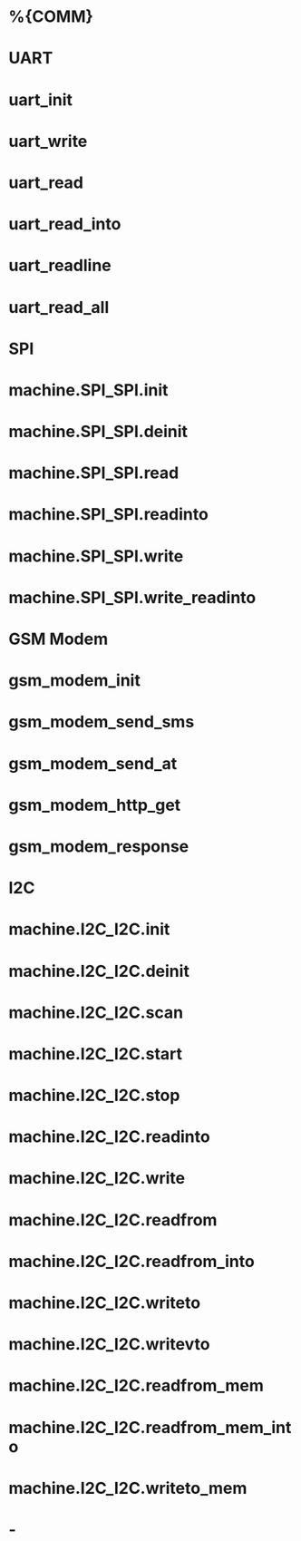 # %{COMM}
<category name="%{COMM}">
<label text="%{COMM}"></label>

# UART
<category name="UART">
<label text="UART Serial Port"></label>

# uart_init
<block type="uart_init"></block>

# uart_write
<block type="uart_write"></block>

# uart_read
<block type="uart_read"></block>

# uart_read_into
<block type="uart_read_into"></block>

# uart_readline
<block type="uart_readline"></block>

# uart_read_all
<block type="uart_read_all"></block>

# SPI
<category name="SPI">
<label text="SPI"></label>

# machine.SPI_SPI.init
<block type="machine.SPI_SPI.init"></block>

# machine.SPI_SPI.deinit
<block type="machine.SPI_SPI.deinit"></block>

# machine.SPI_SPI.read
<block type="machine.SPI_SPI.read"></block>

# machine.SPI_SPI.readinto
<block type="machine.SPI_SPI.readinto"></block>

# machine.SPI_SPI.write
<block type="machine.SPI_SPI.write"></block>

# machine.SPI_SPI.write_readinto
<block type="machine.SPI_SPI.write_readinto"></block>

# GSM Modem
<category name="GSM Modem">

# gsm_modem_init
<block type="gsm_modem_init"></block>

# gsm_modem_send_sms
<block type="gsm_modem_send_sms"></block>

# gsm_modem_send_at
<block type="gsm_modem_send_at"></block>

# gsm_modem_http_get
<block type="gsm_modem_http_get"></block>

# gsm_modem_response
<block type="gsm_modem_response"></block>

# I2C
<category name="I2C">
<label text="I2c"></label>

# machine.I2C_I2C.init
<block type="machine.I2C_I2C.init"></block>

# machine.I2C_I2C.deinit
<block type="machine.I2C_I2C.deinit"></block>

# machine.I2C_I2C.scan
<block type="machine.I2C_I2C.scan"></block>

# machine.I2C_I2C.start
<block type="machine.I2C_I2C.start"></block>

# machine.I2C_I2C.stop
<block type="machine.I2C_I2C.stop"></block>

# machine.I2C_I2C.readinto
<block type="machine.I2C_I2C.readinto"></block>

# machine.I2C_I2C.write
<block type="machine.I2C_I2C.write"></block>

# machine.I2C_I2C.readfrom
<block type="machine.I2C_I2C.readfrom"></block>

# machine.I2C_I2C.readfrom_into
<block type="machine.I2C_I2C.readfrom_into"></block>

# machine.I2C_I2C.writeto
<block type="machine.I2C_I2C.writeto"></block>

# machine.I2C_I2C.writevto
<block type="machine.I2C_I2C.writevto"></block>

# machine.I2C_I2C.readfrom_mem
<block type="machine.I2C_I2C.readfrom_mem"></block>

# machine.I2C_I2C.readfrom_mem_into
<block type="machine.I2C_I2C.readfrom_mem_into"></block>

# machine.I2C_I2C.writeto_mem
<block type="machine.I2C_I2C.writeto_mem"></block>

# -
